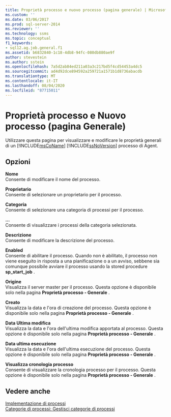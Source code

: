 ```yaml
---
title: Proprietà processo e nuovo processo (pagina generale) | Microsoft Docs
ms.custom: ''
ms.date: 03/06/2017
ms.prod: sql-server-2014
ms.reviewer: ''
ms.technology: ssms
ms.topic: conceptual
f1_keywords:
- sql12.ag.job.general.f1
ms.assetid: b6832840-1c18-4db8-94fc-080db880ae9f
author: stevestein
ms.author: sstein
ms.openlocfilehash: 7a5d2ab84ed211a03a3c217bd5f4cd54453a4dc5
ms.sourcegitcommit: ad4d92dce894592a259721a1571b1d8736abacdb
ms.translationtype: MT
ms.contentlocale: it-IT
ms.lasthandoff: 08/04/2020
ms.locfileid: "87715011"
---
```

# <a name="job-properties-and-new-job-general-page"></a>Proprietà processo e Nuovo processo (pagina Generale)
  Utilizzare questa pagina per visualizzare e modificare le proprietà generali di un [!INCLUDE[msCoName](../../includes/msconame-md.md)] [!INCLUDE[ssNoVersion](../../includes/ssnoversion-md.md)] processo di Agent.  
  
## <a name="options"></a>Opzioni  
 **Nome**  
 Consente di modificare il nome del processo.  
  
 **Proprietario**  
 Consente di selezionare un proprietario per il processo.  
  
 **Categoria**  
 Consente di selezionare una categoria di processi per il processo.  
  
 **...**  
 Consente di visualizzare i processi della categoria selezionata.  
  
 **Descrizione**  
 Consente di modificare la descrizione del processo.  
  
 **Enabled**  
 Consente di abilitare il processo. Quando non è abilitato, il processo non viene eseguito in risposta a una pianificazione o a un avviso, sebbene sia comunque possibile avviare il processo usando la stored procedure **sp_start_job** .  
  
 **Origine**  
 Visualizza il server master per il processo. Questa opzione è disponibile solo nella pagina **Proprietà processo - Generale** .  
  
 **Creato**  
 Visualizza la data e l'ora di creazione del processo. Questa opzione è disponibile solo nella pagina **Proprietà processo - Generale** .  
  
 **Data Ultima modifica**  
 Visualizza la data e l'ora dell'ultima modifica apportata al processo. Questa opzione è disponibile solo nella pagina **Proprietà processo - Generale** .  
  
 **Data ultima esecuzione**  
 Visualizza la data e l'ora dell'ultima esecuzione del processo. Questa opzione è disponibile solo nella pagina **Proprietà processo - Generale** .  
  
 **Visualizza cronologia processo**  
 Consente di visualizzare la cronologia processo per il processo. Questa opzione è disponibile solo nella pagina **Proprietà processo - Generale** .  
  
## <a name="see-also"></a>Vedere anche  
 [Implementazione di processi](implement-jobs.md)   
 [Categorie di processi: Gestisci categorie di processi](job-categories-manage-job-categories.md)  
  
  
